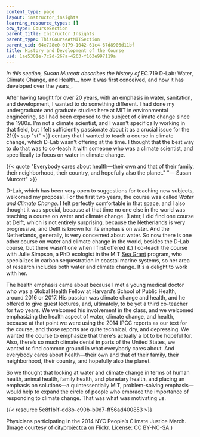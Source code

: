 ```yaml
---
content_type: page
layout: instructor_insights
learning_resource_types: []
ocw_type: CourseSection
parent_title: Instructor Insights
parent_type: ThisCourseAtMITSection
parent_uid: 64e728e0-0179-1042-61c4-67d8906d11bf
title: History and Development of the Course
uid: 1ae5301e-7c2d-267a-4263-f163e997119a
---
```


_In this section, Susan Murcott describes the history of_ EC.719 D-Lab: Water, Climate Change, and Health_, how it was first conceived, and how it has developed over the years_.

After having taught for over 20 years, with an emphasis in water, sanitation, and development, I wanted to do something different. I had done my undergraduate and graduate studies here at MIT in environmental engineering, so I had been exposed to the subject of climate change since the 1980s. I'm not a climate scientist, and I wasn't specifically working in that field, but I felt sufficiently passionate about it as a crucial issue for the 21{{< sup "st" >}} century that I wanted to teach a course in climate change, which D-Lab wasn't offering at the time. I thought that the best way to do that was to co-teach it with someone who was a climate scientist, and specifically to focus on water in climate change.

{{< quote "Everybody cares about health—their own and that of their family, their neighborhood, their country, and hopefully also the planet." "— Susan Murcott" >}}

D-Lab, which has been very open to suggestions for teaching new subjects, welcomed my proposal. For the first two years, the course was called _Water and Climate Change_. I felt perfectly comfortable in that space, and I also thought it was special, because at that time no one else in the world was teaching a course on water and climate change. (Later, I did find one course at Delft, which is not entirely surprising, because the Netherlands is very progressive, and Delft is known for its emphasis on water. And the Netherlands, generally, is very concerned about water. So now there is one other course on water and climate change in the world, besides the D-Lab course, but there wasn't one when I first offered it.) I co-teach the course with Julie Simpson, a PhD ecologist in the MIT [Sea Grant](https://seagrant.mit.edu/) program, who specializes in carbon sequestration in coastal marine systems, so her area of research includes both water and climate change. It's a delight to work with her.

The health emphasis came about because I met a young medical doctor who was a Global Health Fellow at Harvard’s School of Public Health, around 2016 or 2017. His passion was climate change and health, and he offered to give guest lectures, and, ultimately, to be yet a third co-teacher for two years. We welcomed his involvement in the class, and we welcomed emphasizing the health aspect of water, climate change, and health, because at that point we were using the 2014 IPCC reports as our text for the course, and those reports are quite technical, dry, and depressing. We wanted the course to emphasize that there's actually a lot to be hopeful for. Also, there’s so much climate denial in parts of the United States, we wanted to find common ground in what everybody cares about. And everybody cares about health—their own and that of their family, their neighborhood, their country, and hopefully also the planet.

So we thought that looking at water and climate change in terms of human health, animal health, family health, and planetary health, and placing an emphasis on solutions—a quintessentially MIT, problem-solving emphasis—would help to expand the circle of people who embrace the importance of responding to climate change. That was what was motivating us.

{{< resource 5e8f1b1f-dd8b-c90b-b0d7-ff56ad400853 >}}

Physicians participating in the 2014 NYC People’s Climate Justice March.  
(Image courtesy of [cityprojectca](https://www.flickr.com/photos/cityprojectca/15131010568/in/photolist-p45ohy-akmFZY-dSRY48-7a8oeU-7MsEfX-o6HbEv-6YJXfd-8ifGPs-nPvV1w-5nW86G-e9T7Q6-o4YcLL-6Yk26u-6Yk1V7-akmFNG-dSXytf-2aTKvLM-pmwKWs-6Yk2eY-dSRYca-684X3i-Ysvp69-bTHRkM-8WuUBt-6Yk1RG-7cMjkA-f6x8UQ-dSRXYk-qdSFQm-ft65Qc-oKWVnt-5nVUy5-62fRXz-29NhmzL-8WxZ6w-p5hXRD-dSRY8z-7gqXMC-sg5PCF-akjsmq-akiTog-ds82bb-f6gRqi-dSXyvJ-7ECLfj-9Y5H2s-8XaSmv-akgEsZ-dV1tsc-2aTKtS6) on Flickr. License: CC BY-NC-SA.)